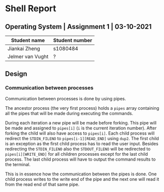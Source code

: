 # Shell Report

## Operating System | Assignment 1 | 03-10-2021

| Student name | Student number |
| ------------ | -------------- | 
| Jiankai Zheng | s1080484 |
| Jelmer van Vught | ? |

## Design

### Communication between processes
Communication between processes is done by using pipes. 

The ancestor process (the very first process) holds a `pipes` array containing all the pipes that will be made during executing the commands.

During each iteration a new pipe will be made before forking. This pipe will be made and assigned to `pipes[i]` (`i` is the current iteration number). After forking the child will also have access to `pipes[i]`. Each child process will redirect the `STDIN_FILENO` to `pipes[i-1][READ_END]` using `dup2`. The first child is an exception as the first child process has to read the user input. Besides redirecting the `STDIN_FILENO` also the `STDOUT_FILENO` will be redirected to `pipes[i][WRITE_END]` for all children processes except for the last child process. The last child process will have to output the command results to the terminal.

This is in essence how the communication between the pipes is done. One child process writes to the write end of the pipe and the next one will read it from the read end of that same pipe.